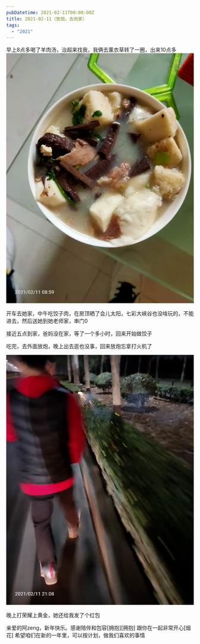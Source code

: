 ```yaml
---
pubDatetime: 2021-02-11T00:00:00Z
title: 2021-02-11（放炮，去他家）
tags:
  - "2021"
---
```


早上8点多喝了羊肉汤，治超来找我，我俩去薰衣草转了一圈，出来10点多
![](../../img/6904315-0efffddcc037045b.jpg)

开车去她家，中午吃饺子肉，在房顶晒了会儿太阳，七彩大峡谷也没啥玩的，不能进去，然后送她到她老师家，串门0

接近五点到家，爸妈没在家，等了一个多小时，回来开始做饺子

吃完，去外面放炮，晚上出去逛也没事，回来放炮忘拿打火机了

![](../../img/6904315-e8f2d56a9b8cd638.jpg)

晚上打荣耀上黄金，她还给我发了个红包

亲爱的阿zeng，新年快乐。感谢陪伴和包容[拥抱][拥抱]
跟你在一起非常开心[烟花]
希望咱们在新的一年里，可以按计划，做我们喜欢的事情

